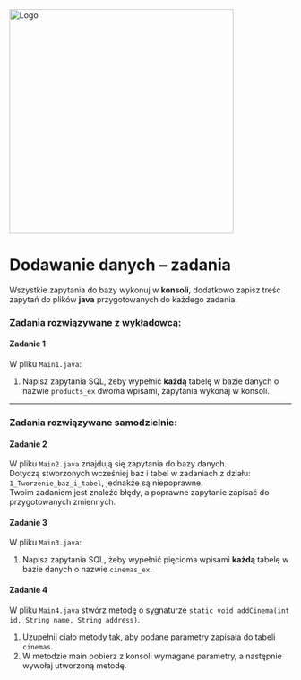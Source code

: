 <img alt="Logo" src="http://coderslab.pl/svg/logo-coderslab.svg" width="400">

#  Dodawanie danych – zadania

Wszystkie zapytania do bazy wykonuj w **konsoli**, dodatkowo zapisz treść zapytań do plików **java** przygotowanych do każdego zadania.

### Zadania rozwiązywane z wykładowcą:

#### Zadanie 1

W pliku `Main1.java`:  

1. Napisz zapytania SQL, żeby wypełnić **każdą** tabelę w bazie danych o nazwie ```products_ex``` dwoma wpisami, 
zapytania wykonaj w konsoli.  

-----------------------------------------------------------------------------

### Zadania rozwiązywane samodzielnie:

#### Zadanie 2

W pliku `Main2.java` znajdują się zapytania do bazy danych.  
Dotyczą stworzonych wcześniej baz i tabel w zadaniach z działu: `1_Tworzenie_baz_i_tabel`, jednakże są niepoprawne.  
Twoim zadaniem jest znaleźć błędy, a poprawne zapytanie zapisać do przygotowanych zmiennych.

#### Zadanie 3

W pliku `Main3.java`:  

1. Napisz zapytania SQL, żeby wypełnić pięcioma wpisami **każdą** tabelę w bazie danych o nazwie ```cinemas_ex```.

#### Zadanie 4

W pliku `Main4.java` stwórz metodę o sygnaturze `static void addCinema(int id, String name, String address)`.

1. Uzupełnij ciało metody tak, aby podane parametry zapisała do tabeli `cinemas`.
2. W metodzie main pobierz z konsoli wymagane parametry, a następnie wywołaj utworzoną metodę.
